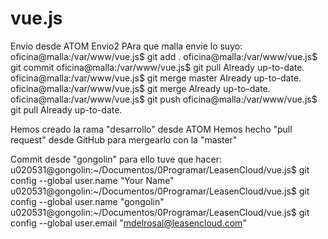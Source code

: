 # vue.js
Envio desde ATOM
Envio2
PAra que malla envie lo suyo:
oficina@malla:/var/www/vue.js$ git add .
oficina@malla:/var/www/vue.js$ git commit
oficina@malla:/var/www/vue.js$ git pull
Already up-to-date.
oficina@malla:/var/www/vue.js$ git merge master
Already up-to-date.
oficina@malla:/var/www/vue.js$ git merge
Already up-to-date.
oficina@malla:/var/www/vue.js$ git push
oficina@malla:/var/www/vue.js$ git pull
Already up-to-date.

Hemos creado la rama "desarrollo" desde ATOM
Hemos hecho "pull request" desde GitHub para mergearlo
con la "master"


Commit desde "gongolin"
para ello tuve que hacer:
u020531@gongolin:~/Documentos/0Programar/LeasenCloud/vue.js$ git config --global user.name "Your Name"
u020531@gongolin:~/Documentos/0Programar/LeasenCloud/vue.js$ git config --global user.name "gongolin"
u020531@gongolin:~/Documentos/0Programar/LeasenCloud/vue.js$ git config --global user.email "mdelrosal@leasencloud.com"
